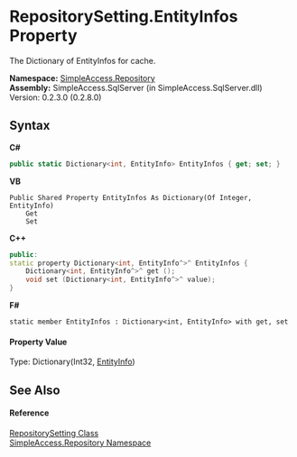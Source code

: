 # RepositorySetting.EntityInfos Property 
 

The Dictionary of EntityInfos for cache.

**Namespace:**&nbsp;<a href="41571b4f-ca9a-e902-c5ef-a7c14c631bb2">SimpleAccess.Repository</a><br />**Assembly:**&nbsp;SimpleAccess.SqlServer (in SimpleAccess.SqlServer.dll) Version: 0.2.3.0 (0.2.8.0)

## Syntax

**C#**<br />
``` C#
public static Dictionary<int, EntityInfo> EntityInfos { get; set; }
```

**VB**<br />
``` VB
Public Shared Property EntityInfos As Dictionary(Of Integer, EntityInfo)
	Get
	Set
```

**C++**<br />
``` C++
public:
static property Dictionary<int, EntityInfo^>^ EntityInfos {
	Dictionary<int, EntityInfo^>^ get ();
	void set (Dictionary<int, EntityInfo^>^ value);
}
```

**F#**<br />
``` F#
static member EntityInfos : Dictionary<int, EntityInfo> with get, set

```


#### Property Value
Type: Dictionary(Int32, <a href="7ddea220-271b-84c1-a72f-9066d89a4385">EntityInfo</a>)

## See Also


#### Reference
<a href="b33ad84a-c609-d92e-7ae5-abb6683677b5">RepositorySetting Class</a><br /><a href="41571b4f-ca9a-e902-c5ef-a7c14c631bb2">SimpleAccess.Repository Namespace</a><br />